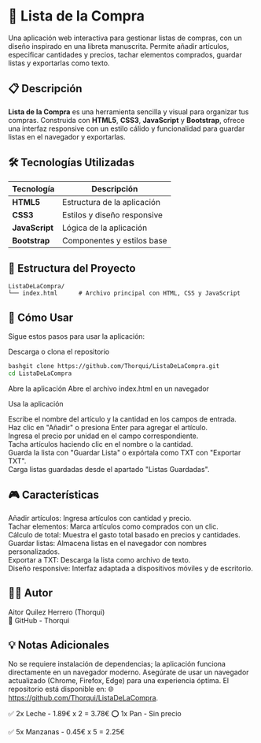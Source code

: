 # 📝 Lista de la Compra

Una aplicación web interactiva para gestionar listas de compras, con un diseño inspirado en una libreta manuscrita. Permite añadir artículos, especificar cantidades y precios, tachar elementos comprados, guardar listas y exportarlas como texto.


## 📋 Descripción

**Lista de la Compra** es una herramienta sencilla y visual para organizar tus compras. Construida con **HTML5**, **CSS3**, **JavaScript** y **Bootstrap**, ofrece una interfaz responsive con un estilo cálido y funcionalidad para guardar listas en el navegador y exportarlas.


## 🛠️ Tecnologías Utilizadas

| Tecnología   | Descripción                     |
|--------------|---------------------------------|
| **HTML5**    | Estructura de la aplicación     |
| **CSS3**     | Estilos y diseño responsive     |
| **JavaScript** | Lógica de la aplicación       |
| **Bootstrap** | Componentes y estilos base     |


## 📂 Estructura del Proyecto

```plaintext
ListaDeLaCompra/
└── index.html      # Archivo principal con HTML, CSS y JavaScript
```

## 🚀 Cómo Usar
Sigue estos pasos para usar la aplicación:

Descarga o clona el repositorio  
```bash
bashgit clone https://github.com/Thorqui/ListaDeLaCompra.git  
cd ListaDeLaCompra
```

Abre la aplicación
Abre el archivo index.html en un navegador

Usa la aplicación

Escribe el nombre del artículo y la cantidad en los campos de entrada.  
Haz clic en "Añadir" o presiona Enter para agregar el artículo.  
Ingresa el precio por unidad en el campo correspondiente.  
Tacha artículos haciendo clic en el nombre o la cantidad.  
Guarda la lista con "Guardar Lista" o expórtala como TXT con "Exportar TXT".  
Carga listas guardadas desde el apartado "Listas Guardadas".  


## 🎮 Características

Añadir artículos: Ingresa artículos con cantidad y precio.  
Tachar elementos: Marca artículos como comprados con un clic.  
Cálculo de total: Muestra el gasto total basado en precios y cantidades.  
Guardar listas: Almacena listas en el navegador con nombres personalizados.  
Exportar a TXT: Descarga la lista como archivo de texto.  
Diseño responsive: Interfaz adaptada a dispositivos móviles y de escritorio.  


## 👨‍💻 Autor
Aitor Quilez Herrero (Thorqui)  
🔗 GitHub - Thorqui

## 💡 Notas Adicionales

No se requiere instalación de dependencias; la aplicación funciona directamente en un navegador moderno.
Asegúrate de usar un navegador actualizado (Chrome, Firefox, Edge) para una experiencia óptima.
El repositorio está disponible en: 🌐 https://github.com/Thorqui/ListaDeLaCompra.

✅ 2x Leche - 1.89€ x 2 = 3.78€
⭕ 1x Pan - Sin precio

✅ 5x Manzanas - 0.45€ x 5 = 2.25€
